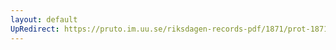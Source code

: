 ```yaml
---
layout: default
UpRedirect: https://pruto.im.uu.se/riksdagen-records-pdf/1871/prot-1871--fk--308/prot-1871--fk--308_001.pdf
---
```

